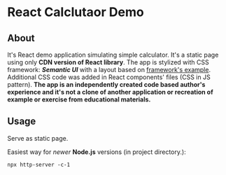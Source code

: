# React Calclutaor Demo
## About
It's React demo application simulating simple calculator. It's a static page using only **CDN version of React library**.
The app is stylized with CSS framework: **_Semantic UI_** with a layout based on [framework's example](https://semantic-ui.com/examples/login.html). Additional CSS code was added in React components' files (CSS in JS pattern).
**The app is an independently created code based author's experience and it's not a clone of another application or recreation of example or exercise from educational materials.**

## Usage
Serve as static page. 

Easiest way for *newer* **Node.js** versions (in project directory.): 

```console
npx http-server -c-1
```

